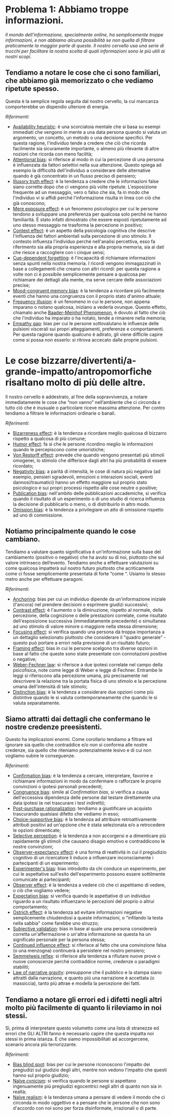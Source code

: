 # Problema 1: Abbiamo troppe informazioni.

*Il mondo dell'informazione, specialmente online, ha semplicemente troppe informazioni, e non abbiamo alcuna possibilità se non quella di filtrare praticamente la maggior parte di queste. Il nostro cervello usa una serie di trucchi per facilitare la nostra scelta di quali informazioni sono le più utili ai nostri scopi.*

## Tendiamo a notare le cose che ci sono familiari, che abbiamo già memorizzato o che vediamo ripetute spesso.

Questa è la semplice regola seguita dal nostro cervello, la cui mancanza comporterebbe un dispendio ulteriore di energia.

*Riferimenti:*

- [Availability heuristic](https://en.wikipedia.org/wiki/Availability_heuristic): è una scorciatoia mentale che si basa su esempi immediati che vengono in mente a una data persona quando si valuta un argomento, un concetto, un metodo o una decisione specifici. Per questa ragione, l'individuo tende a credere che ciò che ricorda facilmente sia sicuramente importante, o almeno più rilevante di altre nozioni che ricorda con meno facilità;
- [Attentional bias](https://en.wikipedia.org/wiki/Attentional_bias): si riferisce al modo in cui la percezione di una persona è influenzata da fattori selettivi nella sua attenzione. Questo spiega ad esempio la difficoltà dell'individuo a considerare delle alternative quando è già concentrato in un flusso preciso di pensiero;
- [Illusory truth effect](https://en.wikipedia.org/wiki/Illusory_truth_effect): è la tendenza a credere che le informazioni false siano corrette dopo che ci vengono più volte ripetute. L'esposizione frequente ad un messaggio, vero o falso che sia, fa in modo che l'individuo vi si affidi perché l'informazione risulta in linea con ciò che già conoscono;
- [Mere exposure effect](https://en.wikipedia.org/wiki/Mere-exposure_effect): è un fenomeno psicologico per cui le persone tendono a sviluppare una preferenza per qualcosa solo perché ne hanno familiarità. È stato infatti dimostrato che essere esposti ripetutamente ad uno stesso messaggio ne trasforma la percezione in positivo;
- [Context effect](https://en.wikipedia.org/wiki/Context_effect): è un aspetto della psicologia cognitiva che descrive l'influenza dei fattori ambientali sulla percezione di uno stimolo. Il contesto influenza l'individuo perché nell'analisi percettiva, esso fa riferimento sia alla propria esperienza e alla propria memoria, sia ai dati che riesce a raccogliere con i cinque sensi; 
- [Cue-dependent forgetting](https://en.wikipedia.org/wiki/Cue-dependent_forgetting): è l'incapacità di richiamare informazioni senza spunti nella nostra memoria. I ricordi vengono immagazzinati in base a collegamenti che creano con altri ricordi: per questa ragione a volte non ci è possibile semplicemente pensare a qualcosa per richiamare dei dettagli alla mente, ma serve cercare delle associazioni precise; 
- [Mood-congruent memory bias](https://en.wikipedia.org/wiki/List_of_memory_biases): è la tendenza a ricordare più facilmente eventi che hanno una congruenza con il proprio stato d'animo attuale;
- [Frequency illusion](http://rationalwiki.org/wiki/Frequency_illusion): è un fenomeno in cui le persone, non appena imparano o notano qualcosa, iniziano a vederla ovunque. Questo effetto, chiamato anche [Baader-Meinhof Phenomenon](http://rationalwiki.org/wiki/Frequency_illusion), è dovuto al fatto che ciò che l'individuo ha imparato o ha notato, tende a rimanere nella memoria;
- [Empathy gap](https://en.wikipedia.org/wiki/Empathy_gap):  bias per cui le persone sottovalutano le influenze delle pulsioni viscerali sui propri atteggiamenti, preferenze e comportamenti. Per questa ragione quando qualcuno è adirato, gli viene difficile capire come si possa non esserlo: si ritrova accecato dalle proprie pulsioni.

# Le cose bizzarre/divertenti/a-grande-impatto/antropomorfiche risaltano molto di più delle altre.

Il nostro cervello è addestrato, al fine della sopravvivenza, a notare immediatamente le cose che “non vanno” nell’ambiente che ci circonda e tutto ciò che è inusuale o particolare riceve massima attenzione. Per contro tendiamo a filtrare le informazioni ordinarie o banali.

*Riferimenti:*

- [Bizarreness effect](https://en.wikipedia.org/wiki/Bizarreness_effect): è la tendenza a ricordare meglio qualcosa di bizzarro rispetto a qualcosa di più comune;
- [Humor effect](https://en.wikipedia.org/wiki/Bizarreness_effect): fa sì che le persone ricordino meglio le informazioni quando le percepiscono come umoristiche;
- [Von Restorff effect](https://en.wikipedia.org/wiki/Von_Restorff_effect): prevede che quando vengono presentati più stimoli omogenei, lo stimolo che differisce dagli altri ha più probabilità di essere ricordato;
- [Negativity bias](https://en.wikipedia.org/wiki/Negativity_bias): a parità di intensità, le cose di natura più negativa (ad esempio, pensieri sgradevoli, emozioni o interazioni sociali, eventi dannosi/traumatici) hanno un effetto maggiore sul proprio stato psicologico e sui propri processi rispetto alle cose neutre o positive;
- [Publication bias](https://en.wikipedia.org/wiki/Publication_bias): nell'ambito delle pubblicazioni accademiche, si verifica quando il risultato di un esperimento o di uno studio di ricerca influenza la decisione di pubblicarlo o meno, o di distribuirlo in altro modo.
- [Omission bias](https://en.wikipedia.org/wiki/Omission_bias): è la tendenza a privilegiare un atto di omissione rispetto ad uno di commissione.

## Notiamo principalmente quando le cose cambiano.

Tendiamo a valutare quanto significativa è un'informazione sulla base del cambiamento (positivo o negativo) che ha avuto su di noi, piuttosto che sul valore intrinseco dell’evento. Tendiamo anche a effettuare valutazioni su come qualcosa impatterà sul nostro futuro piuttosto che acriticamente come ci fosse semplicemente presentata di forte “come “. Usiamo lo stesso metro anche per effettuare paragoni.

*Riferimenti:*

- [Anchoring](https://en.wikipedia.org/wiki/Anchoring):  bias per cui un individuo dipende da un'informazione iniziale (l'ancora) nel prendere decisioni o esprimere giudizi successivi;
- [Contrast effect](https://en.wikipedia.org/wiki/Contrast_effect): è l'aumento o la diminuzione, rispetto al normale, della percezione, della cognizione o delle prestazioni correlate, come risultato dell'esposizione successiva (immediatamente precedente) o simultanea ad uno stimolo di valore minore o maggiore nella stessa dimensione;
- [Focusing effect](https://en.wikipedia.org/wiki/Anchoring): si verifica quando una persona dà troppa importanza a un dettaglio selezionato piuttosto che considerare il "quadro generale" - questo può portare a errori nella previsione di un risultato futuro;
- [Framing effect](https://en.wikipedia.org/wiki/Framing_effect_%28psychology%29):  bias in cui le persone scelgono tra diverse opzioni in base al fatto che queste sono state presentate con connotazioni positive o negative;
- [Weber-Fechner law](https://en.wikipedia.org/wiki/Weber%E2%80%93Fechner_law): si riferisce a due ipotesi correlate nel campo della psicofisica, note come legge di Weber e legge di Fechner. Entrambe le leggi si riferiscono alla percezione umana, più precisamente nel descrivere la relazione tra la portata fisica di uno stimolo e la percezione umana dell'intensità di tale stimolo;
- [Distinction bias](https://en.wikipedia.org/wiki/Distinction_bias): è la tendenza a considerare due opzioni come più distintive quando le si valuta contemporaneamente che quando le si valuta separatamente.

## Siamo attratti dai dettagli che confermano le nostre credenze preesistenti.

Questo ha implicazioni enormi. Come corollario tendiamo a filtrare ed ignorare sia quello che contraddice e/o non si conforma alle nostre credenze, sia quello che riteniamo potenzialmente lesivo e di cui non vogliamo subire le conseguenze.

*Riferimenti:*

- [Confirmation bias](https://en.wikipedia.org/wiki/Confirmation_bias): è la tendenza a cercare, interpretare, favorire e richiamare informazioni in modo da confermare o rafforzare le proprie convinzioni o ipotesi personali precedenti;
- [Congruence bias](https://en.wikipedia.org/wiki/Congruence_bias): simile al *Confirmation bias*, si verifica a causa dell'eccessiva dipendenza delle persone dal testare direttamente una data ipotesi (e nel trascurare i test indiretti);
- [Post-purchase rationalization](https://en.wikipedia.org/wiki/Choice-supportive_bias): tendiamo a giustificare un acquisto trascurando qualsiasi difetto che vediamo in esso;
- [Choice-supportive bias](https://en.wikipedia.org/wiki/Choice-supportive_bias): è la tendenza ad attribuire retroattivamente attributi positivi ad un'opzione che è stata selezionata e/o a retrocedere le opzioni dimenticate;
- [Selective perception](https://en.wikipedia.org/wiki/Selective_perception): è la tendenza a non accorgersi e a dimenticare più rapidamente gli stimoli che causano disagio emotivo e contraddicono le nostre convinzioni;
- [Observer-expectancy effect](https://en.wikipedia.org/wiki/Observer-expectancy_effect): è una forma di reattività in cui il pregiudizio cognitivo di un ricercatore li induce a influenzare inconsciamente i partecipanti di un esperimento;
- [Experimenter's bias](https://en.wikipedia.org/wiki/Observer-expectancy_effect):  bias introdotto da chi conduce un esperimento, per cui le aspettative sull'esito dell'esperimento possono essere sottilmente comunicate ai partecipanti;
- [Observer effect](https://en.wikipedia.org/wiki/Observer-expectancy_effect): è la tendenza a vedere ciò che ci aspettiamo di vedere, o ciò che vogliamo vedere;
- [Expectation bias](https://en.wikipedia.org/wiki/Observer-expectancy_effect): si verifica quando le aspettative di un individuo riguardo a un risultato influenzano le percezioni del proprio o altrui comportamento;
- [Ostrich effect](https://en.wikipedia.org/wiki/Ostrich_effect): è la tendenza ad evitare informazioni negative semplicemente chiudendosi a queste informazioni, o "infilando la testa nella sabbia" come farebbe uno struzzo;
- [Subjective validation](https://en.wikipedia.org/wiki/Subjective_validation):  bias in base al quale una persona considererà corretta un'affermazione o un'altra informazione se questa ha un significato personale per la persona stessa;
- [Continued influence effect](https://en.wikipedia.org/wiki/Confirmation_bias#continued_influence_effect): si riferisce al fatto che una convinzione falsa (o una menzogna) continuerà a persistere nel nostro pensiero;
- [Semmelweis reflex](https://en.wikipedia.org/wiki/Semmelweis_reflex): si riferisce alla tendenza a rifiutare nuove prove o nuove conoscenze perché contraddice norme, credenze o paradigmi stabiliti;
- [Law of narrative gravity](https://www.wired.com/2017/03/the-invisible-force-that-warps-what-you-read-in-the-news/?source=linkShare-5142451174a3-1488822120): presuppone che il pubblico e la stampa siano attratti dalla narrazione, e quanto più una narrazione è accettata (o massiccia), tanto più attrae e modella la percezione dei fatti.

## Tendiamo a notare gli errori ed i difetti negli altri molto più facilmente di quanto li rileviamo in noi stessi.

Sì, prima di interpretare questo volumetto come una lista di stranezze ed errori che GLI ALTRI fanno è necessario capire che questa impatta noi stessi in prima istanza. E che siamo impossibilitati ad accorgercene, scenario ancora più terrorizzante.

*Riferimenti:*

- [Bias blind spot](https://en.wikipedia.org/wiki/Bias_blind_spot):  bias per cui le persone riconoscono l'impatto dei pregiudizi sul giudizio degli altri, mentre non vedono l'impatto che questi hanno sul proprio giudizio;
- [Naïve cynicism](https://en.wikipedia.org/wiki/Na%C3%AFve_cynicism): si verifica quando le persone si aspettano ingenuamente più pregiudizi egocentrici negli altri di quanto non sia in realtà;
- [Naïve realism](https://en.wikipedia.org/wiki/Na%C3%AFve_realism_%28psychology%29): è la tendenza umana a pensare di vedere il mondo che ci circonda in modo oggettivo e a pensare che le persone che non sono d'accordo con noi sono per forza disinformate, irrazionali o di parte.
